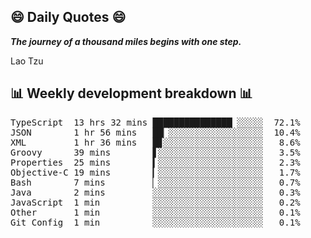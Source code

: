 ## 😄 Daily Quotes 😄

_**The journey of a thousand miles begins with one step.**_

Lao Tzu



## 📊 Weekly development breakdown 📊

<pre>TypeScript  13 hrs 32 mins ███████████████▏░░░░░  72.1%
JSON        1 hr 56 mins   ██▏░░░░░░░░░░░░░░░░░░  10.4%
XML         1 hr 36 mins   █▊░░░░░░░░░░░░░░░░░░░   8.6%
Groovy      39 mins        ▋░░░░░░░░░░░░░░░░░░░░   3.5%
Properties  25 mins        ▍░░░░░░░░░░░░░░░░░░░░   2.3%
Objective-C 19 mins        ▎░░░░░░░░░░░░░░░░░░░░   1.7%
Bash        7 mins         ▏░░░░░░░░░░░░░░░░░░░░   0.7%
Java        2 mins         ░░░░░░░░░░░░░░░░░░░░░   0.3%
JavaScript  1 min          ░░░░░░░░░░░░░░░░░░░░░   0.2%
Other       1 min          ░░░░░░░░░░░░░░░░░░░░░   0.1%
Git Config  1 min          ░░░░░░░░░░░░░░░░░░░░░   0.1%</pre>